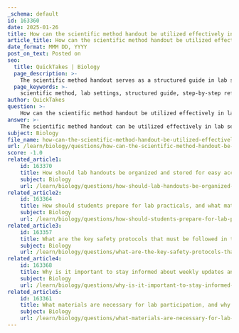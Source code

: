 ```yaml
---
_schema: default
id: 163360
date: 2025-01-26
title: How can the scientific method handout be utilized effectively in lab settings?
article_title: How can the scientific method handout be utilized effectively in lab settings?
date_format: MMM DD, YYYY
post_on_text: Posted on
seo:
  title: QuickTakes | Biology
  page_description: >-
    The scientific method handout serves as a structured guide in lab settings, helping students to follow systematic steps, reinforce concepts, encourage inquiry, analyze data, and engage in hands-on activities for effective scientific learning.
  page_keywords: >-
    scientific method, lab settings, structured guide, step-by-step reference, inquiry, data analysis, hands-on activities, reproducibility, group work, education, experiments, student engagement, critical thinking, problem-solving, active learning
author: QuickTakes
question: >-
    How can the scientific method handout be utilized effectively in lab settings?
answer: >-
    The scientific method handout can be utilized effectively in lab settings by serving as a structured guide for students to follow throughout their experiments. Here are several ways to maximize its effectiveness:\n\n1. **Step-by-Step Reference**: The handout outlines the key steps of the scientific method, which include asking a question, conducting background research, forming a hypothesis, designing and conducting an experiment, analyzing data, and drawing conclusions. Students can refer to this handout to ensure they are following each step systematically, which helps in maintaining a structured approach to their experiments.\n\n2. **Reinforcement of Concepts**: Activities like the Penny Lab, which can be adapted for various educational levels, reinforce the steps of the scientific method. By using the handout in conjunction with such activities, students can better understand how to apply theoretical concepts in practical scenarios.\n\n3. **Encouraging Inquiry**: The handout can encourage students to formulate their own research questions based on observations. This aligns with the scientific method's emphasis on inquiry and exploration, allowing students to engage more deeply with the material.\n\n4. **Data Analysis and Interpretation**: The handout can include sections on how to analyze data and interpret results. This is crucial for students to understand the importance of data in drawing valid conclusions, which is a key component of the scientific method.\n\n5. **Hands-On Activities**: Incorporating hands-on experiments that align with the steps outlined in the handout can enhance learning. For example, students can conduct experiments like the Transfer of Energy Experiment or the Fortune Telling Fish activity, using the handout to guide their process.\n\n6. **Games and Interactive Learning**: The handout can suggest games and activities that make learning about the scientific method enjoyable. For instance, a card sort activity where students match steps of the scientific method with examples can reinforce their understanding in a fun way.\n\n7. **Promoting Reproducibility**: The handout can emphasize the importance of reproducibility in experiments, encouraging students to document their methods and results clearly. This practice is essential for validating scientific findings and building a robust body of knowledge.\n\n8. **Facilitating Group Work**: In group settings, the handout can serve as a common reference point, ensuring that all group members are aligned on the steps being taken. This can enhance collaboration and communication among students.\n\nBy integrating the scientific method handout into lab activities, educators can foster a more engaging and effective learning environment that emphasizes critical thinking, problem-solving, and scientific inquiry.
subject: Biology
file_name: how-can-the-scientific-method-handout-be-utilized-effectively-in-lab-settings.md
url: /learn/biology/questions/how-can-the-scientific-method-handout-be-utilized-effectively-in-lab-settings
score: -1.0
related_article1:
    id: 163370
    title: How should lab handouts be organized and stored for easy accessibility during labs?
    subject: Biology
    url: /learn/biology/questions/how-should-lab-handouts-be-organized-and-stored-for-easy-accessibility-during-labs
related_article2:
    id: 163364
    title: How should students prepare for lab practicals, and what materials are required?
    subject: Biology
    url: /learn/biology/questions/how-should-students-prepare-for-lab-practicals-and-what-materials-are-required
related_article3:
    id: 163357
    title: What are the key safety protocols that must be followed in the lab?
    subject: Biology
    url: /learn/biology/questions/what-are-the-key-safety-protocols-that-must-be-followed-in-the-lab
related_article4:
    id: 163368
    title: Why is it important to stay informed about weekly updates and schedule changes in the lab?
    subject: Biology
    url: /learn/biology/questions/why-is-it-important-to-stay-informed-about-weekly-updates-and-schedule-changes-in-the-lab
related_article5:
    id: 163361
    title: What materials are necessary for lab participation, and why is each important?
    subject: Biology
    url: /learn/biology/questions/what-materials-are-necessary-for-lab-participation-and-why-is-each-important
---
```


&nbsp;